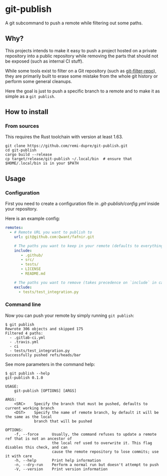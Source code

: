 git-publish
===========

A git subcommand to push a remote while filtering out some paths.


Why?
----

This projects intends to make it easy to push a project hosted on a private
repository into a public repository while removing the parts that should not be
exposed (such as internal CI stuff).

While some tools exist to filter on a Git repository (such as
[git-filter-repo]), they are primarily built to erase some mistake from the
whole git history or perform some general cleanups.

Here the goal is just to push a specific branch to a remote and to make it as
simple as a `git publish`.


How to install
--------------

### From sources

This requires the Rust toolchain with version at least 1.63.

```shell
git clone https://github.com/remi-dupre/git-publish.git
cd git-publish
cargo build --release
cp target/release/git-publish ~/.local/bin  # ensure that $HOME/.local/bin is in your $PATH
```


Usage
-----

### Configuration

First you need to create a configuration file in *.git-publish/config.yml*
inside your repository.

Here is an example config:

```yaml
remotes:
  - # Remote URL you want to publish to
    url: git@github.com:Qwant/fafnir.git

    # The paths you want to keep in your remote (defaults to everything)
    include:
       - .github/
       - src/
       - tests/
       - LICENSE
       - README.md

    # The paths you want to remove (takes precedence on `include` in case of ambiguity)
    exclude:
      - tests/test_integration.py
```

### Command line

Now you can push your remote by simply running `git publish`:

```shell
$ git publish
Rewrote 306 objects and skipped 175
Filtered 4 paths:
  - .gitlab-ci.yml
  - .travis.yml
  - ci
  - tests/test_integration.py
Successfully pushed refs/heads/bar
```

See more parameters in the command help:

```shell
$ git publish --help
git-publish 0.1.0

USAGE:
    git-publish [OPTIONS] [ARGS]

ARGS:
    <SRC>    Specify the branch that must be pushed, defaults to current working branch
    <DST>    Specify the name of remote branch, by default it will be the same as the local
             branch that will be pushed

OPTIONS:
    -f, --force      Usually, the command refuses to update a remote ref that is not an ancestor of
                     the local ref used to overwrite it. This flag disables this check, and can
                     cause the remote repository to lose commits; use it with care
    -h, --help       Print help information
    -n, --dry-run    Perform a normal run but doesn't attempt to push
    -V, --version    Print version information
```

[git-filter-repo]: https://github.com/newren/git-filter-repo
